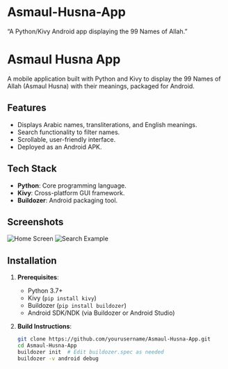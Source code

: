 # Asmaul-Husna-App
“A Python/Kivy Android app displaying the 99 Names of Allah.”
# Asmaul Husna App

A mobile application built with Python and Kivy to display the 99 Names of Allah (Asmaul Husna) with their meanings, packaged for Android.

## Features
- Displays Arabic names, transliterations, and English meanings.
- Search functionality to filter names.
- Scrollable, user-friendly interface.
- Deployed as an Android APK.

## Tech Stack
- **Python**: Core programming language.
- **Kivy**: Cross-platform GUI framework.
- **Buildozer**: Android packaging tool.

## Screenshots
![Home Screen](screenshots/home.png)
![Search Example](screenshots/search.png)

## Installation
1. **Prerequisites**:
   - Python 3.7+
   - Kivy (`pip install kivy`)
   - Buildozer (`pip install buildozer`)
   - Android SDK/NDK (via Buildozer or Android Studio)

2. **Build Instructions**:
   ```bash
   git clone https://github.com/yourusername/Asmaul-Husna-App.git
   cd Asmaul-Husna-App
   buildozer init  # Edit buildozer.spec as needed
   buildozer -v android debug
